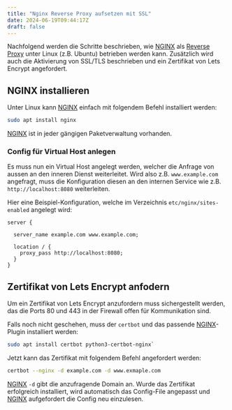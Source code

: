 ```yaml
---
title: "Nginx Reverse Proxy aufsetzen mit SSL"
date: 2024-06-19T09:44:17Z
draft: false
---
```


Nachfolgend werden die Schritte beschrieben, wie [NGINX](/posts/nginx) als [Reverse Proxy](/posts/reverse-proxy) unter Linux (z.B. Ubuntu) betrieben werden kann. Zusätzlich wird auch die Aktivierung von SSL/TLS beschrieben und ein Zertifikat von Lets Encrypt angefordert.

## NGINX installieren

Unter Linux kann [NGINX](/posts/nginx) einfach mit folgendem Befehl installiert werden:

```sh
sudo apt install nginx
```

[NGINX](/posts/nginx) ist in jeder gängigen Paketverwaltung vorhanden.

### Config für Virtual Host anlegen

Es muss nun ein Virtual Host angelegt werden, welcher die Anfrage von aussen an den inneren Dienst weiterleitet. Wird also z.B. `www.example.com` angefragt, muss die Konfiguration diesen an den internen Service wie z.B. `http://localhost:8080` weiterleiten.

Hier eine Beispiel-Konfiguration, welche im Verzeichnis `etc/nginx/sites-enabled` angelegt wird:

```nginx
server {

  server_name example.com www.example.com;

  location / {
    proxy_pass http://localhost:8080;
  }
}
```

## Zertifikat von Lets Encrypt anfodern

Um ein Zertifikat von Lets Encrypt anzufordern muss sichergestellt werden, das die Ports 80 und 443 in der Firewall offen für Kommunikation sind.

Falls noch nicht geschehen, muss der `certbot` und das passende [NGINX](/posts/nginx)-Plugin installiert werden:

```sh
sudo apt install certbot python3-certbot-nginx`
```

Jetzt kann das Zertifikat mit folgendem Befehl angefordert werden:

```sh
certbot --nginx -d example.com -d www.exmaple.com
```

[NGINX](/posts/nginx)
`-d` gibt die anzufragende Domain an. Wurde das Zertifikat erfolgreich installiert, wird automatisch das Config-File angepasst und [NGINX](/posts/nginx) aufgefordert die Config neu einzulesen.
